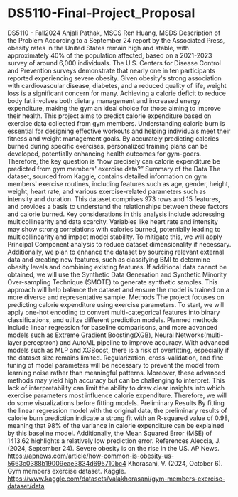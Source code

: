 # DS5110-Final-Project_Proposal
DS5110 - Fall2024
Anjali Pathak, MSCS
Ren Huang, MSDS
Description of the Problem 
According to a September 24 report by the Associated Press, obesity rates in the United States remain high and stable, with approximately 40% of the population affected, based on a 2021-2023 survey of  around 6,000 individuals. The U.S. Centers for Disease Control and Prevention surveys demonstrate that nearly one in ten participants reported experiencing severe obesity. Given obesity's strong association with cardiovascular disease, diabetes, and a reduced quality of life, weight loss is a significant concern for many. Achieving a calorie deficit to reduce body fat involves both dietary management and increased energy expenditure, making the gym an ideal choice for those aiming to improve their health.
This project aims to predict calorie expenditure based on exercise data collected from gym members. Understanding calorie burn is essential for designing effective workouts and helping individuals meet their fitness and weight management goals. By accurately predicting calories burned during specific exercises, personalized training plans can be developed, potentially enhancing health outcomes for gym-goers. Therefore, the key question is “how precisely can calorie expenditure be predicted from gym members' exercise data?”
Summary of the Data 
The dataset, sourced from Kaggle, contains detailed information on gym members' exercise routines, including features such as age, gender, height, weight, heart rate, and various exercise-related parameters such as intensity and duration. This dataset comprises 973 rows and 15 features, and provides a basis to understand the relationships between these factors and calorie burned. 
Key considerations in this analysis include addressing multicollinearity and data scarcity. Variables like heart rate and intensity may show strong correlations with calories burned, potentially leading to multicollinearity and impact model stability. To mitigate this, we will apply Principal Component analysis to reduce dataset dimensionality if necessary. Additionally, we plan to enhance the dataset by sourcing relevant external data and creating new features, such as classifying BMI to determine obesity levels and combining existing features. If additional data cannot be obtained, we will use the Synthetic Data Generation and Synthetic Minority Over-sampling Technique (SMOTE) to generate synthetic samples. This approach will help balance the dataset and ensure the model is trained on a more diverse and representative sample.
Methods 
The project focuses on predicting calorie expenditure using exercise parameters. To start, we will apply one-hot encoding to convert multi-categorical features into binary classifications, and utilize different prediction models. Planned methods include linear regression for baseline comparisons, and more advanced models such as Extreme Gradient Boosting(XGB), Neural Networks(multi-layer perceptron) and AutoML pipeline to improve accuracy. 
With advanced models such as MLP and XGBoost, there is a risk of overfitting, especially if the dataset size remains limited. Regularization, cross-validation, and fine tuning of model parameters will be necessary to prevent the model from learning noise rather than meaningful patterns. Moreover, these advanced methods may yield high accuracy but can be challenging to interpret. This lack of interpretability can limit the ability to draw clear insights into which exercise parameters most influence calorie expenditure. Therefore, we will do some visualizations before fitting models.
Preliminary Results 
By fitting the linear regression model with the original data, the preliminary results of calorie burn prediction indicate a strong fit with an R-squared value of 0.98, meaning that 98% of the variance in calorie expenditure can be explained by this baseline model. Additionally, the Mean Squared Error (MSE) of 1413.62 highlights a relatively low prediction error. 
References 
Aleccia, J. (2024, September 24). Severe obesity is on the rise in the US. AP News. https://apnews.com/article/how-common-is-obesity-us-5663c0388b19009eae3834d695710bc4 
Khorasani, V. (2024, October 6). Gym members exercise dataset. Kaggle. https://www.kaggle.com/datasets/valakhorasani/gym-members-exercise-dataset/data 
